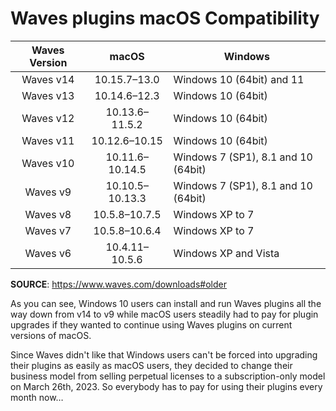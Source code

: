 # Waves plugins macOS Compatibility

Waves Version | macOS           | Windows
:------------:|:---------------:|--------
Waves v14     | 10.15.7–13.0    | Windows 10 (64bit) and 11
Waves v13     | 10.14.6–12.3    | Windows 10 (64bit)
Waves v12     | 10.13.6–11.5.2  | Windows 10 (64bit)
Waves v11     | 10.12.6–10.15   | Windows 10 (64bit)
Waves v10     | 10.11.6–10.14.5 | Windows 7 (SP1), 8.1 and 10 (64bit)
Waves v9      | 10.10.5–10.13.3 | Windows 7 (SP1), 8.1 and 10 (64bit)
Waves v8      | 10.5.8–10.7.5   | Windows XP to 7
Waves v7      | 10.5.8–10.6.4   | Windows XP to 7
Waves v6      | 10.4.11–10.5.6  | Windows XP and Vista

**SOURCE**: https://www.waves.com/downloads#older

As you can see, Windows 10 users can install and run Waves plugins all the way down from v14 to v9 while macOS users steadily had to pay for plugin upgrades if they wanted to continue using Waves plugins on current versions of macOS.

Since Waves didn't like that Windows users can't be forced into upgrading their plugins as easily as macOS users, they decided to change their business model from selling perpetual licenses to a subscription-only model on March 26th, 2023. So everybody has to pay for using their plugins every month now…
